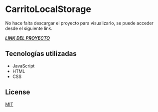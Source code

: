# CarritoLocalStorage

No hace falta descargar el proyecto para visualizarlo, se puede acceder desde el siguiente link.

[***LINK DEL PROYECTO***](https://radiant-treacle-0beec0.netlify.app/)

## Tecnologías utilizadas

- JavaScript
- HTML
- CSS

## License
[MIT](https://choosealicense.com/licenses/mit/)
